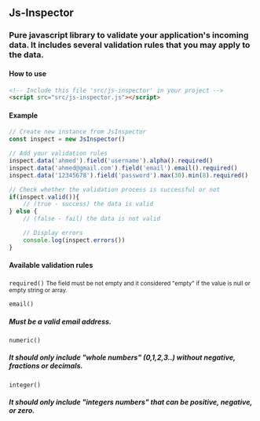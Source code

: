 ## Js-Inspector
### Pure javascript library to validate your application's incoming data. It includes several validation rules that you may apply to the data.

#### How to use
``` html
<!-- Include this file 'src/js-inspector' in your project -->
<script src="src/js-inspector.js"></script>
```
#### Example
``` javascript
// Create new instance from JsInspector
const inspect = new JsInspector()

// Add your validation rules
inspect.data('ahmed').field('username').alpha().required()
inspect.data('ahmed@gmail.com').field('email').email().required()
inspect.data('12345678').field('password').max(30).min(8).required()

// Check whether the validation process is successful or not
if(inspect.valid()){
	// (true - success) the data is valid
} else {
	// (false - fail) the data is not valid

	// Display errors
	console.log(inspect.errors())
}
```
#### Available validation rules
``` required() ```
<small>The field must be not empty and it considered "empty" if the value is null or empty string or array.</small>

``` email() ```
##### Must be a valid email address.

``` numeric() ```
##### It should only include "whole numbers" (0,1,2,3..) without negative, fractions or decimals.

``` integer() ```
##### It should only include "integers numbers" that can be positive, negative, or zero.